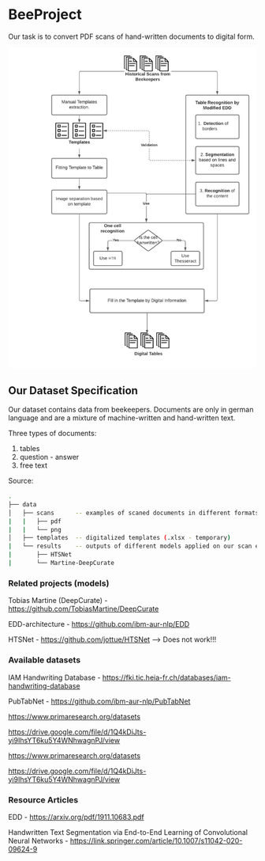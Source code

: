 # BeeProject
Our task is to convert PDF scans of hand-written documents to digital form.

![The Workflow Scheme](/github_img/BeeProject-Diagram.png)

## Our Dataset Specification
Our dataset contains data from beekeepers. Documents are only in german language and are a mixture of machine-written and hand-written text. 

Three types of documents:
1. tables 
2. question - answer 
3. free text

Source: 
```bash
.
├── data
│   ├── scans      -- examples of scaned documents in different formats
|   |   ├── pdf
|   |   └── png
│   ├── templates  -- digitalized templates (.xlsx - temporary)
|   └── results    -- outputs of different models applied on our scan examples
|       ├── HTSNet
|       └── Martine-DeepCurate
```

### Related projects (models)
Tobias Martine (DeepCurate) - https://github.com/TobiasMartine/DeepCurate

EDD-architecture - https://github.com/ibm-aur-nlp/EDD

HTSNet - https://github.com/jottue/HTSNet --> Does not work!!!

### Available datasets
IAM Handwriting Database - https://fki.tic.heia-fr.ch/databases/iam-handwriting-database

PubTabNet - https://github.com/ibm-aur-nlp/PubTabNet

https://www.primaresearch.org/datasets

https://drive.google.com/file/d/1Q4kDiJts-yi9IhsYT6ku5Y4WNhwagnPJ/view

https://www.primaresearch.org/datasets

https://drive.google.com/file/d/1Q4kDiJts-yi9IhsYT6ku5Y4WNhwagnPJ/view


### Resource Articles
EDD - https://arxiv.org/pdf/1911.10683.pdf

Handwritten Text Segmentation via End-to-End Learning of Convolutional Neural Networks - https://link.springer.com/article/10.1007/s11042-020-09624-9
